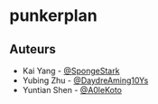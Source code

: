# punkerplan

## Auteurs
* Kai Yang - [@SpongeStark](https://github.com/SpongeStark)
* Yubing Zhu - [@DaydreAming10Ys](https://github.com/DaydreAming10Ys)
* Yuntian Shen - [@A0leKoto](https://github.com/A0leKoto)